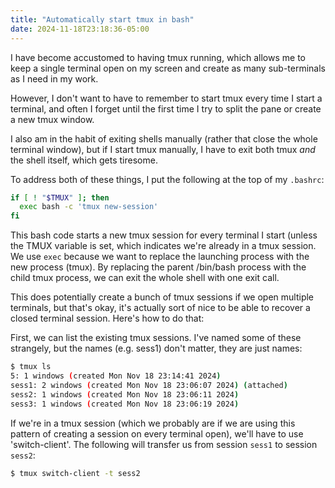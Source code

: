 ```yaml
---
title: "Automatically start tmux in bash"
date: 2024-11-18T23:18:36-05:00
---
```


I have become accustomed to having tmux running, which allows me to keep a
single terminal open on my screen and create as many sub-terminals as I need in
my work.

However, I don't want to have to remember to start tmux every time I start a
terminal, and often I forget until the first time I try to split the pane or
create a new tmux window.

I also am in the habit of exiting shells manually (rather that close the whole
terminal window), but if I start tmux manually, I have to exit both tmux *and*
the shell itself, which gets tiresome.

To address both of these things, I put the following at the top of my `.bashrc`:

```bash
if [ ! "$TMUX" ]; then
  exec bash -c 'tmux new-session'
fi
```

This bash code starts a new tmux session for every terminal I start (unless the
TMUX variable is set, which indicates we're already in a tmux session. We use
`exec` because we want to replace the launching process with the new process
(tmux). By replacing the parent /bin/bash process with the child tmux process,
we can exit the whole shell with one exit call.

This does potentially create a bunch of tmux sessions if we open multiple
terminals, but that's okay, it's actually sort of nice to be able to recover a
closed terminal session. Here's how to do that:

First, we can list the existing tmux sessions. I've named some of these
strangely, but the names (e.g. sess1) don't matter, they are just names:

```bash
$ tmux ls
5: 1 windows (created Mon Nov 18 23:14:41 2024)
sess1: 2 windows (created Mon Nov 18 23:06:07 2024) (attached)
sess2: 1 windows (created Mon Nov 18 23:06:11 2024)
sess3: 1 windows (created Mon Nov 18 23:06:19 2024)
```

If we're in a tmux session (which we probably are if we are using this pattern
of creating a session on every terminal open), we'll have to use
'switch-client'. The following will transfer us from session `sess1` to session
`sess2`:

```bash
$ tmux switch-client -t sess2
```
